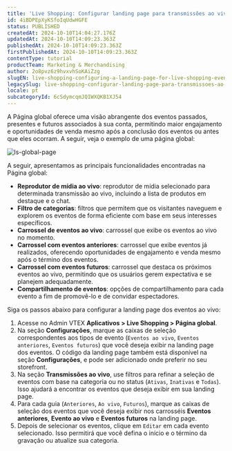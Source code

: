 ```yaml
---
title: 'Live Shopping: Configurar landing page para transmissões ao vivo'
id: 4iBDPEpXyKSfoIqUdwHGFE
status: PUBLISHED
createdAt: 2024-10-10T14:04:27.176Z
updatedAt: 2024-10-10T14:09:23.363Z
publishedAt: 2024-10-10T14:09:23.363Z
firstPublishedAt: 2024-10-10T14:09:23.363Z
contentType: tutorial
productTeam: Marketing & Merchandising
author: 2o8pvz6z9hvxvhSoKAiZzg
slugEN: live-shopping-configuring-a-landing-page-for-live-shopping-events
legacySlug: live-shopping-configurar-landing-page-para-transmissoes-ao-vivo
locale: pt
subcategoryId: 6cSdymcqmJQIWXQKB1XJ54
---
```


A Página global oferece uma visão abrangente dos eventos passados, presentes e futuros associados à sua conta, permitindo maior engajamento e oportunidades de venda mesmo após a conclusão dos eventos ou antes que eles ocorram. A seguir, veja o exemplo de uma página global:

![ls-global-page](//images.ctfassets.net/alneenqid6w5/wVAbH4INonaRzLuznTp3S/467acf72efa87acb6a362c8031fc2bc1/image.png)

A seguir, apresentamos as principais funcionalidades encontradas na Página global:

* **Reprodutor de mídia ao vivo**: reprodutor de mídia selecionado para determinada transmissão ao vivo, incluindo a lista de produtos em destaque e o chat.
* **Filtro de categorias**: filtros que permitem que os visitantes naveguem e explorem os eventos de forma eficiente com base em seus interesses específicos.
* **Carrossel de eventos ao vivo**: carrossel que exibe os eventos ao vivo no momento.
* **Carrossel com eventos anteriores**: carrossel que exibe eventos já realizados, oferecendo oportunidades de engajamento e venda mesmo após o término dos eventos.
* **Carrossel com eventos futuros**: carrossel que destaca os próximos eventos ao vivo, permitindo que os usuários gerem expectativa e se planejem adequadamente.
* **Compartilhamento de eventos**: opções de compartilhamento para cada evento a fim de promovê-lo e de convidar espectadores.

Siga os passos abaixo para configurar a landing page dos eventos ao vivo:

1. Acesse no Admin VTEX **Aplicativos > Live Shopping > Página global**.
3. Na seção **Configurações**, marque as caixas de seleção correspondentes aos tipos de evento (`Eventos ao vivo`, `Eventos anteriores`, `Eventos futuros`) que você deseja exibir na landing page dos eventos.
O código da landing page também está disponível na seção **Configurações**, e  pode ser adicionado onde preferir no seu storefront.
4. Na seção **Transmissões ao vivo**, use filtros para refinar a seleção de eventos com base na categoria ou no status (`Ativas`, `Inativas` e `Todas`). Isso ajudará a encontrar os eventos que deseja exibir em sua landing page.
5. Para cada guia (`Anteriores`, `Ao vivo`, `Futuros`), marque as caixas de seleção dos eventos que você deseja exibir nos carrosséis **Eventos anteriores**, **Evento ao vivo** e **Eventos futuros** na landing page.
6. Depois de selecionar os eventos, clique em `Editar` em cada evento selecionado. Isso permitirá que você defina o início e o término da gravação ou atualize sua categoria.

